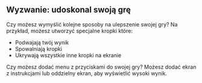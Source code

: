 ## Wyzwanie: udoskonal swoją grę

Czy możesz wymyślić kolejne sposoby na ulepszenie swojej gry? Na przykład, możesz utworzyć specjalne kropki które:

+ Podwajają twój wynik
+ Spowalniają kropki
+ Ukrywają wszystkie inne kropki na ekranie

Czy możesz dodać menu z przyciskami do swojej gry? Możesz dodać ekran z instrukcjami lub oddzielny ekran, aby wyświetlić wysoki wynik.